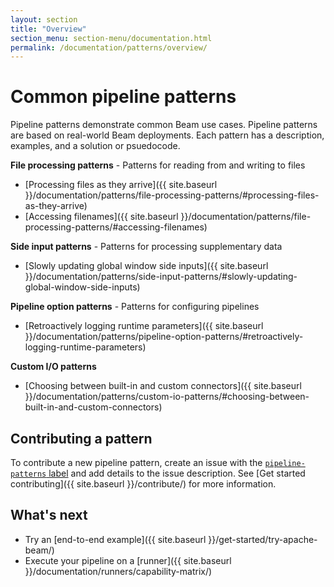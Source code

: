 ```yaml
---
layout: section
title: "Overview"
section_menu: section-menu/documentation.html
permalink: /documentation/patterns/overview/
---
```

<!--
Licensed under the Apache License, Version 2.0 (the "License");
you may not use this file except in compliance with the License.
You may obtain a copy of the License at

http://www.apache.org/licenses/LICENSE-2.0

Unless required by applicable law or agreed to in writing, software
distributed under the License is distributed on an "AS IS" BASIS,
WITHOUT WARRANTIES OR CONDITIONS OF ANY KIND, either express or implied.
See the License for the specific language governing permissions and
limitations under the License.
-->

# Common pipeline patterns

Pipeline patterns demonstrate common Beam use cases. Pipeline patterns are based on real-world Beam deployments. Each pattern has a description, examples, and a solution or psuedocode.

**File processing patterns** - Patterns for reading from and writing to files
* [Processing files as they arrive]({{ site.baseurl }}/documentation/patterns/file-processing-patterns/#processing-files-as-they-arrive)
* [Accessing filenames]({{ site.baseurl }}/documentation/patterns/file-processing-patterns/#accessing-filenames)

**Side input patterns** - Patterns for processing supplementary data
* [Slowly updating global window side inputs]({{ site.baseurl }}/documentation/patterns/side-input-patterns/#slowly-updating-global-window-side-inputs)

**Pipeline option patterns** - Patterns for configuring pipelines
* [Retroactively logging runtime parameters]({{ site.baseurl }}/documentation/patterns/pipeline-option-patterns/#retroactively-logging-runtime-parameters)

**Custom I/O patterns**
* [Choosing between built-in and custom connectors]({{ site.baseurl }}/documentation/patterns/custom-io-patterns/#choosing-between-built-in-and-custom-connectors)

## Contributing a pattern

To contribute a new pipeline pattern, create an issue with the [`pipeline-patterns` label](https://issues.apache.org/jira/browse/BEAM-7449?jql=labels%20%3D%20pipeline-patterns) and add details to the issue description. See [Get started contributing]({{ site.baseurl }}/contribute/) for more information.

## What's next

* Try an [end-to-end example]({{ site.baseurl }}/get-started/try-apache-beam/)
* Execute your pipeline on a [runner]({{ site.baseurl }}/documentation/runners/capability-matrix/)
